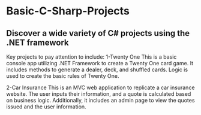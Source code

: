 # Basic-C-Sharp-Projects
Discover a wide variety of C# projects using the .NET framework
-----------------------------------------------------


Key projects to pay attention to include:
 1-Twenty One
This is a basic console app utilizing .NET Framework to create a Twenty One card game. It includes methods to generate a dealer, deck, and shuffled cards. Logic is used to create the basic rules of Twenty One.

2-Car Insurance
This is an MVC web application to replicate a car insurance website. The user inputs their information, and a quote is calculated based on business logic. Additionally, it includes an admin page to view the quotes issued and the user information.

